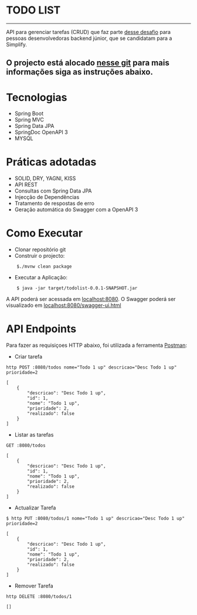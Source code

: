 # TODO LIST
______________________________________________________________________________________________________________________

API para gerenciar tarefas (CRUD) que faz parte [desse desafio](https:youtube) para pessoas desenvolvedoras backend júnior, que se candidatam para a Simplify.

## O projecto está alocado [nesse git](https:https://github.com/Invisivel7/TodoListProject) para mais informações siga as instruções abaixo.

# Tecnologias
- Spring Boot
- Spring MVC
- Spring Data JPA
- SpringDoc OpenAPI 3
- MYSQL

# Práticas adotadas
- SOLID, DRY, YAGNI, KISS
- API REST
- Consultas com Spring Data JPA
- Injecção de Dependências
- Tratamento de respostas de erro
- Geração automática do Swagger com a OpenAPI 3

# Como Executar
- Clonar repositório git
- Construir o projecto:
```
    $./mvnw clean package
```
- Executar a Aplicação:
```
    $ java -jar target/todolist-0.0.1-SNAPSHOT.jar
```

A API poderá ser acessada em [localhost:8080](http:localhost:8080). O Swagger poderá ser visualizado em [localhost:8080/swagger-ui.html](http:localhost:8080/swagger-ui.html)

# API Endpoints

Para fazer as requisiçoes HTTP abaixo, foi utilizada a ferramenta [Postman](https://www.postman.com):

- Criar tarefa
```
http POST :8080/todos nome="Todo 1 up" descricao="Desc Todo 1 up" prioridade=2

[
    {
        "descricao": "Desc Todo 1 up",
        "id": 1,
        "nome": "Todo 1 up",
        "prioridade": 2,
        "realizado": false
    }
]

```
- Listar as tarefas
```
GET :8080/todos

[
    {
        "descricao": "Desc Todo 1 up",
        "id": 1,
        "nome": "Todo 1 up",
        "prioridade": 2,
        "realizado": false
    }
]
```

- Actualizar Tarefa

```
$ http PUT :8080/todos/1 nome="Todo 1 up" descricao="Desc Todo 1 up" prioridade=2

[
    {
        "descricao": "Desc Todo 1 up",
        "id": 1,
        "nome": "Todo 1 up",
        "prioridade": 2,
        "realizado": false
    }
]

```

- Remover Tarefa
```
http DELETE :8080/todos/1

[]

```